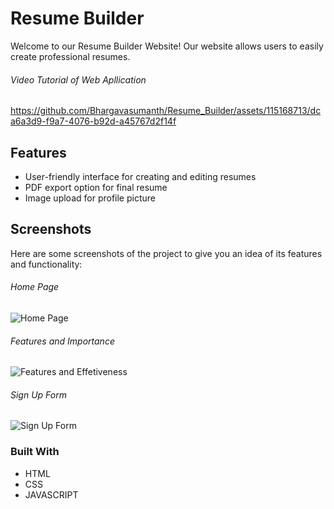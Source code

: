 # Resume Builder
Welcome to our Resume Builder Website! Our website allows users to easily create professional resumes.

###### Video Tutorial of Web Apllication 
https://github.com/Bhargavasumanth/Resume_Builder/assets/115168713/dca6a3d9-f9a7-4076-b92d-a45767d2f14f

## Features
- User-friendly interface for creating and editing resumes
- PDF export option for final resume
- Image upload for profile picture

## Screenshots
Here are some screenshots of the project to give you an idea of its features and functionality:

###### Home Page
![Home Page](https://github.com/Bhargavasumanth/Resume_Builder/assets/115168713/434d729d-83c7-4ba1-97ab-056b07341c66)

###### Features and Importance
![Features and Effetiveness](https://github.com/Bhargavasumanth/Resume_Builder/assets/115168713/d180aa45-e9e2-415b-9fdb-5032a6425d5d)

###### Sign Up Form
![Sign Up Form](https://github.com/Bhargavasumanth/Resume_Builder/assets/115168713/001f8617-03c7-47e2-8ffe-0dd1be1b9718)

### Built With
- HTML
- CSS
- JAVASCRIPT

